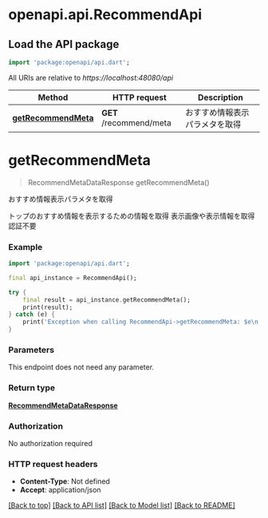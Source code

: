 # openapi.api.RecommendApi

## Load the API package
```dart
import 'package:openapi/api.dart';
```

All URIs are relative to *https://localhost:48080/api*

Method | HTTP request | Description
------------- | ------------- | -------------
[**getRecommendMeta**](RecommendApi.md#getrecommendmeta) | **GET** /recommend/meta | おすすめ情報表示パラメタを取得


# **getRecommendMeta**
> RecommendMetaDataResponse getRecommendMeta()

おすすめ情報表示パラメタを取得

トップのおすすめ情報を表示するための情報を取得 表示画像や表示情報を取得 認証不要 

### Example
```dart
import 'package:openapi/api.dart';

final api_instance = RecommendApi();

try {
    final result = api_instance.getRecommendMeta();
    print(result);
} catch (e) {
    print('Exception when calling RecommendApi->getRecommendMeta: $e\n');
}
```

### Parameters
This endpoint does not need any parameter.

### Return type

[**RecommendMetaDataResponse**](RecommendMetaDataResponse.md)

### Authorization

No authorization required

### HTTP request headers

 - **Content-Type**: Not defined
 - **Accept**: application/json

[[Back to top]](#) [[Back to API list]](../README.md#documentation-for-api-endpoints) [[Back to Model list]](../README.md#documentation-for-models) [[Back to README]](../README.md)

